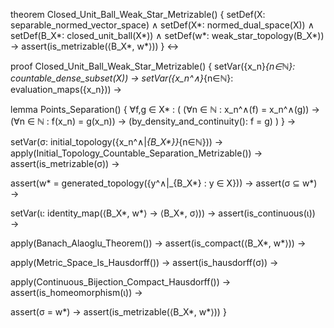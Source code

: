 theorem Closed_Unit_Ball_Weak_Star_Metrizable() {
  setDef(X: separable_normed_vector_space) ∧
  setDef(X*: normed_dual_space(X)) ∧
  setDef(B_X*: closed_unit_ball(X*)) ∧
  setDef(w*: weak_star_topology(B_X*)) →
  assert(is_metrizable(⟨B_X*, w*⟩))
} ↔

proof Closed_Unit_Ball_Weak_Star_Metrizable() {
  setVar({x_n}_{n∈ℕ}: countable_dense_subset(X)) →
  setVar({x_n^∧}_{n∈ℕ}: evaluation_maps({x_n})) →
  
  lemma Points_Separation() {
    ∀f,g ∈ X* : (
      (∀n ∈ ℕ : x_n^∧(f) = x_n^∧(g)) →
      (∀n ∈ ℕ : f(x_n) = g(x_n)) →
      (by_density_and_continuity(): f = g)
    )
  } →
  
  setVar(σ: initial_topology({x_n^∧|_{B_X*}}_{n∈ℕ})) →
  apply(Initial_Topology_Countable_Separation_Metrizable()) →
  assert(is_metrizable(σ)) →
  
  assert(w* = generated_topology({y^∧|_{B_X*} : y ∈ X})) →
  assert(σ ⊆ w*) →
  
  setVar(ι: identity_map(⟨B_X*, w*⟩ → ⟨B_X*, σ⟩)) →
  assert(is_continuous(ι)) →
  
  apply(Banach_Alaoglu_Theorem()) →
  assert(is_compact(⟨B_X*, w*⟩)) →
  
  apply(Metric_Space_Is_Hausdorff()) →
  assert(is_hausdorff(σ)) →
  
  apply(Continuous_Bijection_Compact_Hausdorff()) →
  assert(is_homeomorphism(ι)) →
  
  assert(σ = w*) →
  assert(is_metrizable(⟨B_X*, w*⟩))
}
